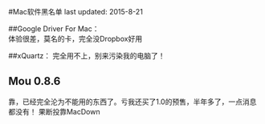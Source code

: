 #Mac软件黑名单
last updated: 2015-8-21


##Google Driver For Mac：  
体验很差，莫名的卡，完全没Dropbox好用  

##xQuartz：
完全用不上，别来污染我的电脑了！

## Mou 0.8.6
靠，已经完全沦为不能用的东西了。亏我还买了1.0的预售，半年多了，一点消息都没有！
果断投靠MacDown
